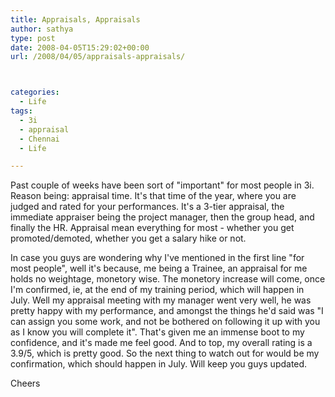 ```yaml
---
title: Appraisals, Appraisals
author: sathya
type: post
date: 2008-04-05T15:29:02+00:00
url: /2008/04/05/appraisals-appraisals/



categories:
  - Life
tags:
  - 3i
  - appraisal
  - Chennai
  - Life

---
```

Past couple of weeks have been sort of "important" for most people in 3i. Reason being: appraisal time. It's that time of the year, where you are judged and rated for your performances. It's a 3-tier appraisal, the immediate appraiser being the project manager, then the group head, and finally the HR. Appraisal mean everything for most - whether you get promoted/demoted, whether you get a salary hike or not. 

In case you guys are wondering why I've mentioned in the first line "for most people", well it's because, me being a Trainee, an appraisal for me holds no weightage, monetory wise. The monetory increase will come, once I'm confirmed, ie, at the end of my training period, which will happen in July. Well my appraisal meeting with my manager went very well, he was pretty happy with my performance, and amongst the things he'd said was "I can assign you some work, and not be bothered on following it up with you as I know you will complete it". That's given me an immense boot to my confidence, and it's made me feel good. And to top, my overall rating is a 3.9/5, which is pretty good. So the next thing to watch out for would be my confirmation, which should happen in July. Will keep you guys updated.

Cheers
